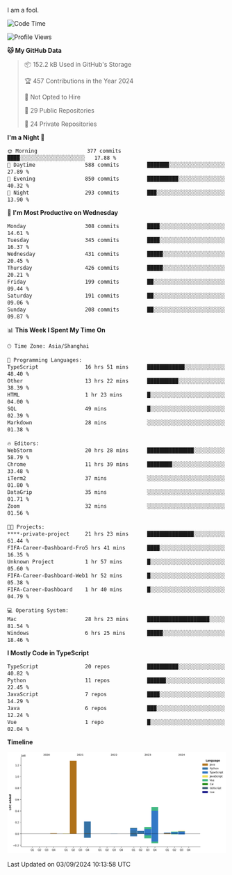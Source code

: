 I am a fool.

<!--START_SECTION:waka-->
![Code Time](http://img.shields.io/badge/Code%20Time-1%2C765%20hrs%2037%20mins-blue)

![Profile Views](http://img.shields.io/badge/Profile%20Views-0-blue)

**🐱 My GitHub Data** 

> 📦 152.2 kB Used in GitHub's Storage 
 > 
> 🏆 457 Contributions in the Year 2024
 > 
> 🚫 Not Opted to Hire
 > 
> 📜 29 Public Repositories 
 > 
> 🔑 24 Private Repositories 
 > 
**I'm a Night 🦉** 

```text
🌞 Morning                377 commits         ████░░░░░░░░░░░░░░░░░░░░░   17.88 % 
🌆 Daytime                588 commits         ███████░░░░░░░░░░░░░░░░░░   27.89 % 
🌃 Evening                850 commits         ██████████░░░░░░░░░░░░░░░   40.32 % 
🌙 Night                  293 commits         ███░░░░░░░░░░░░░░░░░░░░░░   13.90 % 
```
📅 **I'm Most Productive on Wednesday** 

```text
Monday                   308 commits         ████░░░░░░░░░░░░░░░░░░░░░   14.61 % 
Tuesday                  345 commits         ████░░░░░░░░░░░░░░░░░░░░░   16.37 % 
Wednesday                431 commits         █████░░░░░░░░░░░░░░░░░░░░   20.45 % 
Thursday                 426 commits         █████░░░░░░░░░░░░░░░░░░░░   20.21 % 
Friday                   199 commits         ██░░░░░░░░░░░░░░░░░░░░░░░   09.44 % 
Saturday                 191 commits         ██░░░░░░░░░░░░░░░░░░░░░░░   09.06 % 
Sunday                   208 commits         ██░░░░░░░░░░░░░░░░░░░░░░░   09.87 % 
```


📊 **This Week I Spent My Time On** 

```text
🕑︎ Time Zone: Asia/Shanghai

💬 Programming Languages: 
TypeScript               16 hrs 51 mins      ████████████░░░░░░░░░░░░░   48.40 % 
Other                    13 hrs 22 mins      ██████████░░░░░░░░░░░░░░░   38.39 % 
HTML                     1 hr 23 mins        █░░░░░░░░░░░░░░░░░░░░░░░░   04.00 % 
SQL                      49 mins             █░░░░░░░░░░░░░░░░░░░░░░░░   02.39 % 
Markdown                 28 mins             ░░░░░░░░░░░░░░░░░░░░░░░░░   01.38 % 

🔥 Editors: 
WebStorm                 20 hrs 28 mins      ███████████████░░░░░░░░░░   58.79 % 
Chrome                   11 hrs 39 mins      ████████░░░░░░░░░░░░░░░░░   33.48 % 
iTerm2                   37 mins             ░░░░░░░░░░░░░░░░░░░░░░░░░   01.80 % 
DataGrip                 35 mins             ░░░░░░░░░░░░░░░░░░░░░░░░░   01.71 % 
Zoom                     32 mins             ░░░░░░░░░░░░░░░░░░░░░░░░░   01.56 % 

🐱‍💻 Projects: 
****-private-project     21 hrs 23 mins      ███████████████░░░░░░░░░░   61.44 % 
FIFA-Career-Dashboard-Fro5 hrs 41 mins       ████░░░░░░░░░░░░░░░░░░░░░   16.35 % 
Unknown Project          1 hr 57 mins        █░░░░░░░░░░░░░░░░░░░░░░░░   05.60 % 
FIFA-Career-Dashboard-Web1 hr 52 mins        █░░░░░░░░░░░░░░░░░░░░░░░░   05.38 % 
FIFA-Career-Dashboard    1 hr 40 mins        █░░░░░░░░░░░░░░░░░░░░░░░░   04.79 % 

💻 Operating System: 
Mac                      28 hrs 23 mins      ████████████████████░░░░░   81.54 % 
Windows                  6 hrs 25 mins       █████░░░░░░░░░░░░░░░░░░░░   18.46 % 
```

**I Mostly Code in TypeScript** 

```text
TypeScript               20 repos            ██████████░░░░░░░░░░░░░░░   40.82 % 
Python                   11 repos            ██████░░░░░░░░░░░░░░░░░░░   22.45 % 
JavaScript               7 repos             ████░░░░░░░░░░░░░░░░░░░░░   14.29 % 
Java                     6 repos             ███░░░░░░░░░░░░░░░░░░░░░░   12.24 % 
Vue                      1 repo              █░░░░░░░░░░░░░░░░░░░░░░░░   02.04 % 
```



**Timeline**

![Lines of Code chart](https://raw.githubusercontent.com/VeejaLiu/VeejaLiu/master/assets/bar_graph.png)


 Last Updated on 03/09/2024 10:13:58 UTC
<!--END_SECTION:waka-->
